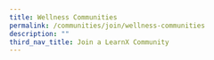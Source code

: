 ```yaml
---
title: Wellness Communities
permalink: /communities/join/wellness-communities
description: ""
third_nav_title: Join a LearnX Community
---
```

